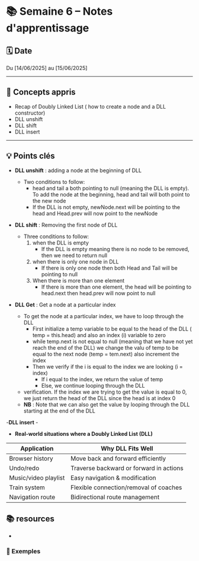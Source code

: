 # 📚 Semaine 6 – Notes d'apprentissage

## 🗓️ Date

Du [14/06/2025] au [15/06/2025]

---

## 🧠 Concepts appris

- Recap of Doubly Linked List ( how to create a node and a DLL constructor)
- DLL unshift
- DLL shift
- DLL insert

---

## 💡 Points clés

- **DLL unshift** : adding a node at the beginning of DLL

  - Two conditions to follow:
    - head and tail a both pointing to null (meaning the DLL is empty). To add the node at the beginning, head and tail will both point to the new node
    - If the DLL is not empty, newNode.next will be pointing to the head and Head.prev will now point to the newNode

- **DLL shift** : Removing the first node of DLL

  - Three conditions to follow:
    1. when the DLL is empty
       - If the DLL is empty meaning there is no node to be removed, then we need to return null
    2. when there is only one node in DLL
       - If there is only one node then both Head and Tail will be pointing to null
    3. When there is more than one element
       - If there is more than one element, the head will be pointing to head.next then head.prev will now point to null

- **DLL Get** : Get a node at a particular index

  - To get the node at a particular index, we have to loop through the DLL
    - First initialize a temp variable to be equal to the head of the DLL ( temp = this.head) and also an index (i) variable to zero
    - while temp.next is not equal to null (meaning that we have not yet reach the end of the DLL) we change the valu of temp to be equal to the next node (temp = tem.next) also increment the index
    - Then we verify if the i is equal to the index we are looking (i = index)
      - If i equal to the index, we return the value of temp
      - Else, we continue looping through the DLL
  - verification. If the index we are trying to get the value is equal to 0, we just return the head of the DLL since the head is at index 0
  - **NB** : Note that we can also get the value by looping through the DLL starting at the end of the DLL

-**DLL insert** -

- **Real-world situations where a Doubly Linked List (DLL)**

| Application          | Why DLL Fits Well                       |
| -------------------- | --------------------------------------- |
| Browser history      | Move back and forward efficiently       |
| Undo/redo            | Traverse backward or forward in actions |
| Music/video playlist | Easy navigation & modification          |
| Train system         | Flexible connection/removal of coaches  |
| Navigation route     | Bidirectional route management          |

## 📚 resources

-

### 📝 Exemples
